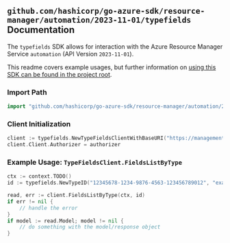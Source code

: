 
## `github.com/hashicorp/go-azure-sdk/resource-manager/automation/2023-11-01/typefields` Documentation

The `typefields` SDK allows for interaction with the Azure Resource Manager Service `automation` (API Version `2023-11-01`).

This readme covers example usages, but further information on [using this SDK can be found in the project root](https://github.com/hashicorp/go-azure-sdk/tree/main/docs).

### Import Path

```go
import "github.com/hashicorp/go-azure-sdk/resource-manager/automation/2023-11-01/typefields"
```


### Client Initialization

```go
client := typefields.NewTypeFieldsClientWithBaseURI("https://management.azure.com")
client.Client.Authorizer = authorizer
```


### Example Usage: `TypeFieldsClient.FieldsListByType`

```go
ctx := context.TODO()
id := typefields.NewTypeID("12345678-1234-9876-4563-123456789012", "example-resource-group", "automationAccountValue", "moduleValue", "typeValue")

read, err := client.FieldsListByType(ctx, id)
if err != nil {
	// handle the error
}
if model := read.Model; model != nil {
	// do something with the model/response object
}
```
